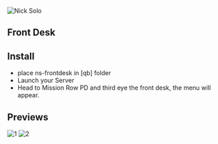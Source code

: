 ![Nick Solo](https://i.imgur.com/VFEXnGd.png)

## Front Desk

## Install 
- place ns-frontdesk in [qb] folder
- Launch your Server
- Head to Mission Row PD and third eye the front desk, the menu will appear.


## Previews 

![1](https://i.imgur.com/4ZdMQWa.png)
![2](https://i.imgur.com/HuVIfgB.png)
